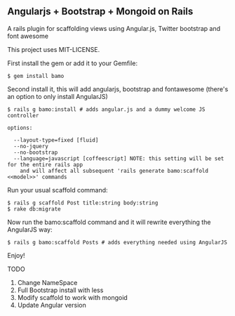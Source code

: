 ## Angularjs + Bootstrap + Mongoid on Rails

A rails plugin for scaffolding views using Angular.js, Twitter bootstrap
and font awesome

This project uses MIT-LICENSE.

First install the gem or add it to your Gemfile:

    $ gem install bamo

Second install it, this will add angularjs, bootstrap and fontawesome (there's an option to only install AngularJS)

    $ rails g bamo:install # adds angular.js and a dummy welcome JS controller

    options:  

      --layout-type=fixed [fluid]
      --no-jquery
      --no-bootstrap
      --language=javascript [coffeescript] NOTE: this setting will be set for the entire rails app 
        and will affect all subsequent 'rails generate bamo:scaffold <<model>>' commands

Run your usual scaffold command:

    $ rails g scaffold Post title:string body:string
    $ rake db:migrate

Now run the bamo:scaffold command and it will rewrite everything the AngularJS way:

    $ rails g bamo:scaffold Posts # adds everything needed using AngularJS

Enjoy!


TODO
1. Change NameSpace
2. Full Bootstrap install with less
3. Modify scaffold to work with mongoid
4. Update Angular version

